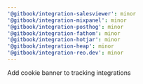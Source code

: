 ```yaml
---
'@gitbook/integration-salesviewer': minor
'@gitbook/integration-mixpanel': minor
'@gitbook/integration-posthog': minor
'@gitbook/integration-fathom': minor
'@gitbook/integration-hotjar': minor
'@gitbook/integration-heap': minor
'@gitbook/integration-reo.dev': minor
---
```


Add cookie banner to tracking integrations
